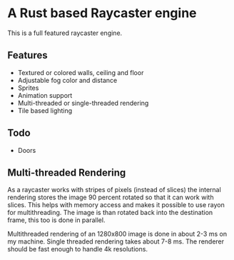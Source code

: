# A Rust based Raycaster engine

This is a full featured raycaster engine.

## Features

* Textured or colored walls, ceiling and floor
* Adjustable fog color and distance
* Sprites
* Animation support
* Multi-threaded or single-threaded rendering
* Tile based lighting

## Todo

* Doors

## Multi-threaded Rendering

As a raycaster works with stripes of pixels (instead of slices) the internal rendering stores the image 90 percent rotated so that it can work with slices. This helps with memory access and makes it possible to use rayon for multithreading. The image is than rotated back into the destination frame, this too is done in parallel.

Multithreaded rendering of an 1280x800 image is done in about 2-3 ms on my machine. Single threaded rendering takes about 7-8 ms. The renderer should be fast enough to handle 4k resolutions.

